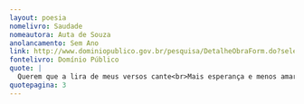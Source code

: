 ```yaml
---
layout: poesia
nomelivro: Saudade
nomeautora: Auta de Souza
anolancamento: Sem Ano
link: http://www.dominiopublico.gov.br/pesquisa/DetalheObraForm.do?select_action=&co_obra=81967
fontelivro: Domínio Público
quote: |
  Querem que a lira de meus versos cante<br>Mais esperança e menos amargura,<br>Que fale em noites de luar errante<br>E não invoque a pobre noite escura.
quotepagina: 3
---
```

